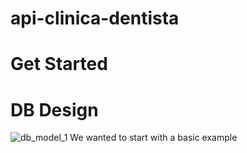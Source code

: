 # api-clinica-dentista

# Get Started

# DB Design
![db_model_1](https://i.imgur.com/3sylcwL.png)
We wanted to start with a basic example

